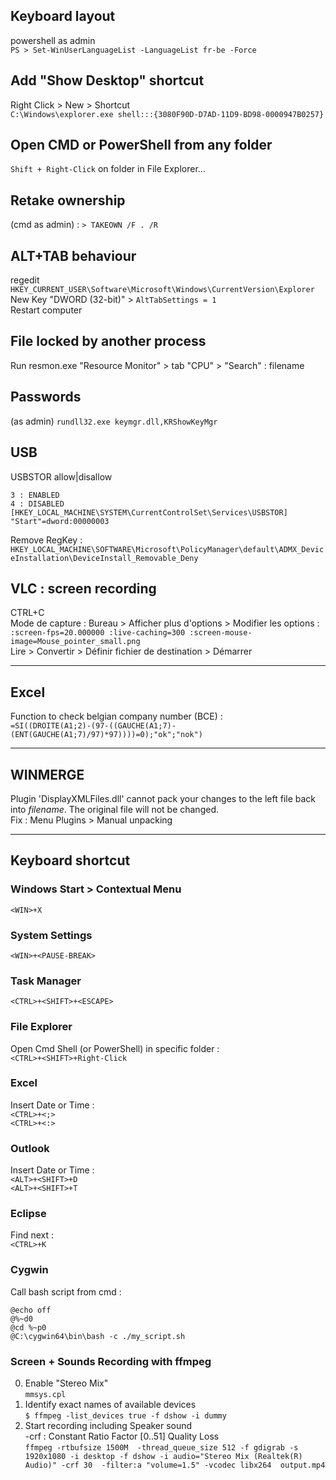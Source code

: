 ## Keyboard layout
powershell as admin  
`PS > Set-WinUserLanguageList -LanguageList fr-be -Force`    

## Add "Show Desktop" shortcut
Right Click > New > Shortcut  
`C:\Windows\explorer.exe shell:::{3080F90D-D7AD-11D9-BD98-0000947B0257}`  

## Open CMD or PowerShell from any folder  
`Shift + Right-Click` on folder in File Explorer...  

## Retake ownership  
(cmd as admin) : `> TAKEOWN /F . /R`  

## ALT+TAB behaviour

regedit `HKEY_CURRENT_USER\Software\Microsoft\Windows\CurrentVersion\Explorer`  
New Key "DWORD (32-bit)" > `AltTabSettings = 1`  
Restart computer  

## File locked by another process  
Run resmon.exe "Resource Monitor" > tab "CPU" > "Search" :  filename  

## Passwords  

(as admin) `rundll32.exe keymgr.dll,KRShowKeyMgr`  

## USB

USBSTOR allow|disallow  
```
3 : ENABLED
4 : DISABLED
[HKEY_LOCAL_MACHINE\SYSTEM\CurrentControlSet\Services\USBSTOR]
"Start"=dword:00000003
```

Remove RegKey : 
`HKEY_LOCAL_MACHINE\SOFTWARE\Microsoft\PolicyManager\default\ADMX_DeviceInstallation\DeviceInstall_Removable_Deny`  


## VLC : screen recording  
CTRL+C  
Mode de capture : Bureau > Afficher plus d'options > Modifier les options : 
`:screen-fps=20.000000 :live-caching=300 :screen-mouse-image=Mouse_pointer_small.png`  
Lire > Convertir > Définir fichier de destination > Démarrer  

---

## Excel

Function to check belgian company number (BCE) :  
`=SI((DROITE(A1;2)-(97-((GAUCHE(A1;7)-(ENT(GAUCHE(A1;7)/97)*97))))=0);"ok";"nok")`  

---

## WINMERGE

Plugin 'DisplayXMLFiles.dll' cannot pack your changes to the left file back into $filename$. The original file will not be changed.  
Fix : Menu Plugins > Manual unpacking   

---

## Keyboard shortcut

### Windows Start > Contextual Menu
`<WIN>+X`  

### System Settings
`<WIN>+<PAUSE-BREAK>`

### Task Manager
`<CTRL>+<SHIFT>+<ESCAPE>`  

### File Explorer
Open Cmd Shell (or PowerShell) in specific folder :  
`<CTRL>+<SHIFT>+Right-Click`

### Excel
Insert Date or Time :  
`<CTRL>+<;>`  
`<CTRL>+<:>`  

### Outlook
Insert Date or Time :  
`<ALT>+<SHIFT>+D`  
`<ALT>+<SHIFT>+T`  

### Eclipse
Find next :  
`<CTRL>+K`  

### Cygwin  
Call bash script from cmd :  
```
@echo off
@%~d0
@cd %~p0
@C:\cygwin64\bin\bash -c ./my_script.sh
```

### Screen + Sounds Recording with ffmpeg 
0. Enable "Stereo Mix"  
`mmsys.cpl` 
1. Identify exact names of available devices  
`$ ffmpeg -list_devices true -f dshow -i dummy`  
2. Start recording including Speaker sound  
-crf : Constant Ratio Factor [0..51] Quality Loss  
`ffmpeg -rtbufsize 1500M  -thread_queue_size 512 -f gdigrab -s 1920x1080 -i desktop -f dshow -i audio="Stereo Mix (Realtek(R) Audio)" -crf 30  -filter:a "volume=1.5" -vcodec libx264  output.mp4`   

